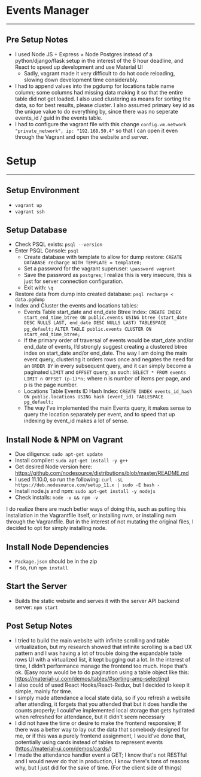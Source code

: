 # Events Manager

---

## Pre Setup Notes

- I used Node JS + Express + Node Postgres instead of a python/django/flask setup in the interest of the 6 hour deadline, and React to speed up development and use Material UI
  - Sadly, vagrant made it very difficult to do hot code reloading, slowing down development time considerably.
- I had to append values into the pgdump for locations table name column; some columns had missing data making it so that the entire table did not get loaded. I also used clustering as means for sorting the data, so  for best results, please cluster. I also assumed primary key id as the unique value to do everything by, since there was no seperate events_id / guid in the events table.
- I had to configure the vagrant file with this change `config.vm.network "private_network", ip: "192.168.50.4"` so that I can open it even through the Vagrant and open the website and server.


# Setup

---

## Setup Environment

- `vagrant up`
- `vagrant ssh`

## Setup Database

- Check PSQL exists: `psql --version`
- Enter PSQL Console: `psql`
  - Create database with template to allow for dump restore: `CREATE DATABASE recharge WITH TEMPLATE = template0;`
  - Set a password for the vagrant superuser: `\password vagrant`
  - Save the password as `postgres`; I realize this is very insecure, this is just for server connection configuration.
  - Exit with: `\q`
- Restore data from dump into created database: `psql recharge < data.pgdump`
- Index and Cluster the events and locations tables:
  - Events Table start_date and end_date Btree Index: 
    `CREATE INDEX start_end_time_btree
        ON public.events USING btree
        (start_date DESC NULLS LAST, end_date DESC NULLS LAST)
        TABLESPACE pg_default;`
    `ALTER TABLE public.events
        CLUSTER ON start_end_time_btree;`
  - If the primary order of traversal of events would be start_date and/or end_date of events, I’d strongly suggest creating a clustered btree index on start_date and/or end_date. The way I am doing the main event query, clustering it orders rows once and negates the need for an `ORDER BY` in every subsequent query, and it can simply become a paginated `LIMIT` and `OFFSET` query, as such: `SELECT * FROM events LIMIT n OFFSET (p-1)*n;` where n is number of items per page, and p is the page number.
  - Locations Table Events ID Hash Index:
    `CREATE INDEX events_id_hash
        ON public.locations USING hash
        (event_id)
        TABLESPACE pg_default;`
  - The way I’ve implemented the main Events query, it makes sense to query the location separately per event, and to speed that up indexing by event_id makes a lot of sense.

## Install Node & NPM on Vagrant

- Due diligence: `sudo apt-get update`
- Install compiler: `sudo apt-get install -y g++`
- Get desired Node version here: https://github.com/nodesource/distributions/blob/master/README.md
- I used 11.10.0, so run the following: `curl -sL https://deb.nodesource.com/setup_11.x | sudo -E bash -`
- Install node.js and npm: `sudo apt-get install -y nodejs`
- Check installs: `node -v && npm -v`

I do realize there are much better ways of doing this, such as putting this installation in the Vagrantfile itself, or installing nvm, or installing nvm through the Vagrantfile. But in the interest of not mutating the original files, I decided to opt for simply installing node.

## Install Node Dependencies

- `Package.json` should be in the zip
- If so, run  `npm install`

## Start the Server

- Builds the static website and serves it with the server API backend server: `npm start`

## Post Setup Notes

- I tried to build the main website with infinite scrolling and table virtualization, but my research showed that infinite scrolling is a bad UX pattern and I was having a lot of trouble doing the expandable table rows UI with a virtualized list, it kept bugging out a lot. In the interest of time, I didn’t performance manage the frontend too much. Hope that’s ok. (Easy route would be to do pagination using a table object like this: https://material-ui.com/demos/tables/#sorting-amp-selecting)
- I also could of used React Hooks/React-Redux, but I decided to keep it simple, mainly for time.
- I simply made attendance a local state data, so if you refresh a website after attending, it forgets that you attended that but it does handle the counts properly; I could've implemented local storage that gets hydrated when refreshed for attendance, but it didn't seem necessary
- I did not have the time or desire to make the frontend responsive; If there was a better way to lay out the data that somebody designed for me, or if this was a purely frontend assignment, I would’ve done that, potentially using cards instead of tables to represent events (https://material-ui.com/demos/cards/)
- I made the attendance handler event a GET; I know that's not RESTful and I would never do that in production, I know there's tons of reasons why, but I just did for the sake of time. (For the client side of things)
